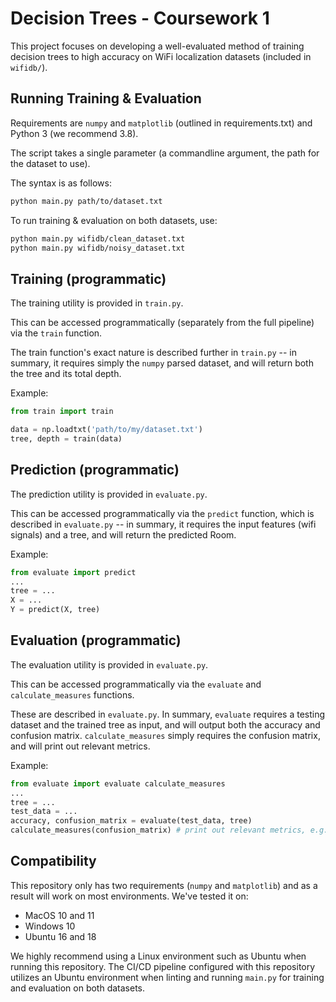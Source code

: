 # Decision Trees - Coursework 1

This project focuses on developing a well-evaluated method of training decision trees to high accuracy on WiFi localization datasets (included in `wifidb/`).

## Running Training & Evaluation

Requirements are `numpy` and `matplotlib` (outlined in requirements.txt) and Python 3 (we recommend 3.8).

The script takes a single parameter (a commandline argument, the path for the dataset to use).

The syntax is as follows:
``` bash
python main.py path/to/dataset.txt
```

To run training & evaluation on both datasets, use:
``` bash
python main.py wifidb/clean_dataset.txt
python main.py wifidb/noisy_dataset.txt
```

## Training (programmatic)

The training utility is provided in `train.py`.

This can be accessed programmatically (separately from the full pipeline) via the `train` function.

The train function's exact nature is described further in `train.py` -- in summary, it requires simply the `numpy` parsed dataset, and will return both the tree and its total depth.

Example:
``` python
from train import train

data = np.loadtxt('path/to/my/dataset.txt')
tree, depth = train(data)
```

## Prediction (programmatic)

The prediction utility is provided in `evaluate.py`.

This can be accessed programmatically via the `predict` function, which is described in `evaluate.py` -- in summary, it requires the input features (wifi signals) and a tree, and will return the predicted Room.

Example:
``` python
from evaluate import predict
...
tree = ...
X = ...
Y = predict(X, tree)
```

## Evaluation (programmatic)

The evaluation utility is provided in `evaluate.py`.

This can be accessed programmatically via the `evaluate` and `calculate_measures` functions.

These are described in `evaluate.py`. In summary, `evaluate` requires a testing dataset and the trained tree as input, and will output both the accuracy and confusion matrix. `calculate_measures` simply requires the confusion matrix, and will print out relevant metrics.

Example:
``` python
from evaluate import evaluate calculate_measures
...
tree = ...
test_data = ...
accuracy, confusion_matrix = evaluate(test_data, tree)
calculate_measures(confusion_matrix) # print out relevant metrics, e.g. F1, recall, precision
```

## Compatibility

This repository only has two requirements (`numpy` and `matplotlib`) and as a result will work on most environments. We've tested it on:

- MacOS 10 and 11
- Windows 10
- Ubuntu 16 and 18

We highly recommend using a Linux environment such as Ubuntu when running this repository. The CI/CD pipeline configured with this repository utilizes an Ubuntu environment when linting and running `main.py` for training and evaluation on both datasets.